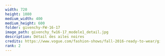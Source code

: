 ```yaml
---
width: 720
height: 1080
medium_width: 400
medium_height: 600
folder: givenchy-FW-16-17
image_path: givenchy_fw16-17_modele1_detail.jpg
description: Détail des ailes noires
credits: https://www.vogue.com/fashion-shows/fall-2016-ready-to-wear/givenchy/slideshow/details#103
rank: 2
---
```

